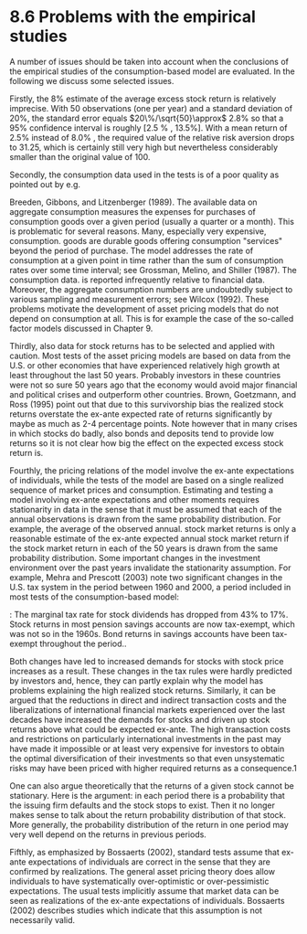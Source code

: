 # 8.6 Problems with the empirical studies  

A number of issues should be taken into account when the conclusions of the empirical studies of the consumption-based model are evaluated. In the following we discuss some selected issues.  

Firstly, the 8% estimate of the average excess stock return is relatively imprecise. With 50 observations (one per year) and a standard deviation of 20%, the standard error equals $20\%/\sqrt{50}\approx$ 2.8% so that a $95\%$ confidence interval is roughly [2.5 $\%$ , 13.5%]. With a mean return of $2.5\%$ instead of $8.0\%$ , the required value of the relative risk aversion drops to 31.25, which is certainly still very high but nevertheless considerably smaller than the original value of 100.  

Secondly, the consumption data used in the tests is of a poor quality as pointed out by e.g.  

Breeden, Gibbons, and Litzenberger (1989). The available data on aggregate consumption measures the expenses for purchases of consumption goods over a given period (usually a quarter or a month). This is problematic for several reasons. Many, especially very expensive, consumption. goods are durable goods offering consumption "services" beyond the period of purchase. The model addresses the rate of consumption at a given point in time rather than the sum of consumption rates over some time interval; see Grossman, Melino, and Shiller (1987). The consumption data. is reported infrequently relative to financial data. Moreover, the aggregate consumption numbers are undoubtedly subject to various sampling and measurement errors; see Wilcox (1992). These problems motivate the development of asset pricing models that do not depend on consumption at all. This is for example the case of the so-called factor models discussed in Chapter 9.  

Thirdly, also data for stock returns has to be selected and applied with caution. Most tests of the asset pricing models are based on data from the U.S. or other economies that have experienced relatively high growth at least throughout the last 50 years. Probably investors in these countries were not so sure 50 years ago that the economy would avoid major financial and political crises and outperform other countries. Brown, Goetzmann, and Ross (1995) point out that due to this survivorship bias the realized stock returns overstate the ex-ante expected rate of returns significantly by maybe as much as 2-4 percentage points. Note however that in many crises in which stocks do badly, also bonds and deposits tend to provide low returns so it is not clear how big the effect on the expected excess stock return is.  

Fourthly, the pricing relations of the model involve the ex-ante expectations of individuals, while the tests of the model are based on a single realized sequence of market prices and consumption. Estimating and testing a model involving ex-ante expectations and other moments requires stationarity in data in the sense that it must be assumed that each of the annual observations is drawn from the same probability distribution. For example, the average of the observed annual. stock market returns is only a reasonable estimate of the ex-ante expected annual stock market return if the stock market return in each of the 50 years is drawn from the same probability distribution. Some important changes in the investment environment over the past years invalidate the stationarity assumption. For example, Mehra and Prescott (2003) note two significant changes in the U.S. tax system in the period between 1960 and 2000, a period included in most tests of the consumption-based model:  

: The marginal tax rate for stock dividends has dropped from 43% to 17%. Stock returns in most pension savings accounts are now tax-exempt, which was not so in the 1960s. Bond returns in savings accounts have been tax-exempt throughout the period..  

Both changes have led to increased demands for stocks with stock price increases as a result. These changes in the tax rules were hardly predicted by investors and, hence, they can partly explain why the model has problems explaining the high realized stock returns. Similarly, it can be argued that the reductions in direct and indirect transaction costs and the liberalizations of international financial markets experienced over the last decades have increased the demands for stocks and driven up stock returns above what could be expected ex-ante. The high transaction costs and restrictions on particularly international investments in the past may have made it impossible or at least very expensive for investors to obtain the optimal diversification of their investments so that even unsystematic risks may have been priced with higher required returns as a consequence.1  

One can also argue theoretically that the returns of a given stock cannot be stationary. Here is the argument: in each period there is a probability that the issuing firm defaults and the stock stops to exist. Then it no longer makes sense to talk about the return probability distribution of that stock. More generally, the probability distribution of the return in one period may very well depend on the returns in previous periods.  

Fifthly, as emphasized by Bossaerts (2002), standard tests assume that ex-ante expectations of individuals are correct in the sense that they are confirmed by realizations. The general asset pricing theory does allow individuals to have systematically over-optimistic or over-pessimistic expectations. The usual tests implicitly assume that market data can be seen as realizations of the ex-ante expectations of individuals. Bossaerts (2002) describes studies which indicate that this assumption is not necessarily valid.  
